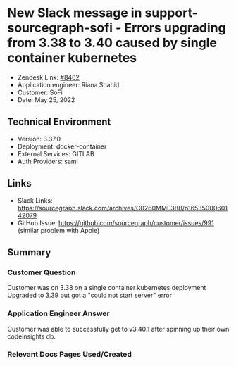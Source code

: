 
# New Slack message in support-sourcegraph-sofi - Errors upgrading from 3.38 to 3.40 caused by single container kubernetes <!-- Ticket Title  Hint: include keywords to make it searchable -->

- Zendesk Link: [#8462](https://sourcegraph.zendesk.com/agent/tickets/8462)
- Application engineer: Riana Shahid
- Customer: SoFi <!-- Redact if this contains personally identifying information -->
- Date: May 25, 2022

<!-- Data populated from integration, speak to Ben Gordon or Michael Bali if not working -->
<!-- During Internal team trial, fill missing data manually (we are waiting for all data to sync) -->

## Technical Environment
- Version: 3.37.0​
- Deployment: docker-container
- External Services: GITLAB
- Auth Providers: saml


## Links
<!-- Data for application engineer manual entry -->
- Slack Links: https://sourcegraph.slack.com/archives/C0260MME38B/p1653500060142079
- GitHub Issue: https://github.com/sourcegraph/customer/issues/991 (similar problem with Apple)

## Summary
### Customer Question
Customer was on 3.38 on a single container kubernetes deployment <br /> 
Upgraded to 3.39 but got a "could not start server" error
### Application Engineer Answer
Customer was able to successfully get to v3.40.1 after spinning up their own codeinsights db. 
### Relevant Docs Pages Used/Created

<!-- Once complete, upload a copy to https://github.com/sourcegraph/support-tools-internal/tree/main/resolved-tickets as a .md file -->
<!-- Name the file 8462.md -->
